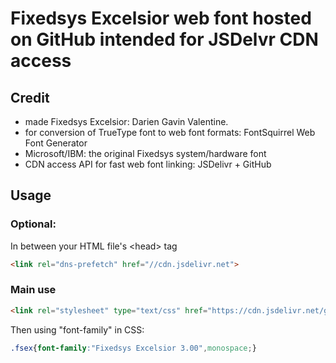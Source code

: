 # Fixedsys Excelsior web font hosted on GitHub intended for JSDelvr CDN access

## Credit

* made Fixedsys Excelsior: Darien Gavin Valentine.
* for conversion of TrueType font to web font formats: FontSquirrel Web Font Generator
* Microsoft/IBM: the original Fixedsys system/hardware font
* CDN access API for fast web font linking: JSDelivr + GitHub

## Usage

### Optional:

In between your HTML file's &lt;head&gt; tag

```html
<link rel="dns-prefetch" href="//cdn.jsdelivr.net">
```

### Main use

```html
<link rel="stylesheet" type="text/css" href="https://cdn.jsdelivr.net/gh/kneedeepincode/fsex-webfont@latest/fsex300.css">
```

Then using &quot;font-family&quot; in CSS:

```css
.fsex{font-family:"Fixedsys Excelsior 3.00",monospace;}
```
